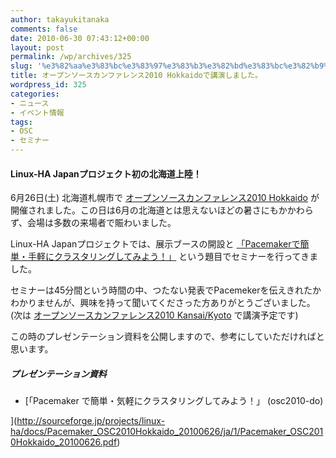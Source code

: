 ```yaml
---
author: takayukitanaka
comments: false
date: 2010-06-30 07:43:12+00:00
layout: post
permalink: /wp/archives/325
slug: '%e3%82%aa%e3%83%bc%e3%83%97%e3%83%b3%e3%82%bd%e3%83%bc%e3%82%b9%e3%82%ab%e3%83%b3%e3%83%95%e3%82%a1%e3%83%ac%e3%83%b3%e3%82%b92010-hokkaido%e3%81%a7%e8%ac%9b%e6%bc%94%e3%81%97%e3%81%be%e3%81%97'
title: オープンソースカンファレンス2010 Hokkaidoで講演しました。
wordpress_id: 325
categories:
- ニュース
- イベント情報
tags:
- OSC
- セミナー
---
```


#### Linux-HA Japanプロジェクト初の北海道上陸！





6月26日(土) 北海道札幌市で [オープンソースカンファレンス2010 Hokkaido](http://www.ospn.jp/osc2010-do/) が開催されました。この日は6月の北海道とは思えないほどの暑さにもかかわらず、会場は多数の来場者で賑わいました。





Linux-HA Japanプロジェクトでは、展示ブースの開設と [「Pacemakerで簡単・手軽にクラスタリングしてみよう！」](http://www.ospn.jp/osc2010-do/modules/eguide/event.php?eid=17) という題目でセミナーを行ってきました。





セミナーは45分間という時間の中、つたない発表でPacemekerを伝えきれたかわかりませんが、興味を持って聞いてくださった方ありがとうございました。(次は [オープンソースカンファレンス2010  Kansai/Kyoto](http://www.ospn.jp/osc2010-kyoto/) で講演予定です)





この時のプレゼンテーション資料を公開しますので、参考にしていただければと思います。





  






##### プレゼンテーション資料





	
  * [「Pacemaker で簡単・気軽にクラスタリングしてみよう！」 (osc2010-do)  

 ](http://sourceforge.jp/projects/linux-ha/docs/Pacemaker_OSC2010Hokkaido_20100626/ja/1/Pacemaker_OSC2010Hokkaido_20100626.pdf)


